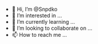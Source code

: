 - 👋 Hi, I’m @Snpdko
- 👀 I’m interested in ...
- 🌱 I’m currently learning ...
- 💞️ I’m looking to collaborate on ...
- 📫 How to reach me ...

<!---
Snpdko/Snpdko is a ✨ special ✨ repository because its `README.md` (this file) appears on your GitHub profile.
You can click the Preview link to take a look at your changes.
--->
